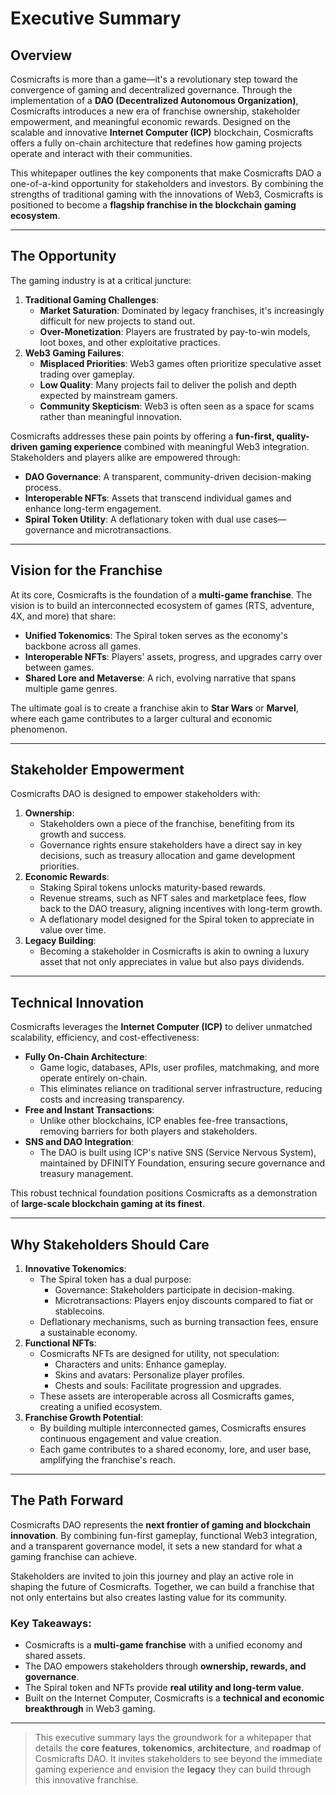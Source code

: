 # Executive Summary

## Overview

Cosmicrafts is more than a game—it's a revolutionary step toward the convergence of gaming and decentralized governance. Through the implementation of a **DAO (Decentralized Autonomous Organization)**, Cosmicrafts introduces a new era of franchise ownership, stakeholder empowerment, and meaningful economic rewards. Designed on the scalable and innovative **Internet Computer (ICP)** blockchain, Cosmicrafts offers a fully on-chain architecture that redefines how gaming projects operate and interact with their communities.

This whitepaper outlines the key components that make Cosmicrafts DAO a one-of-a-kind opportunity for stakeholders and investors. By combining the strengths of traditional gaming with the innovations of Web3, Cosmicrafts is positioned to become a **flagship franchise in the blockchain gaming ecosystem**.

---

## The Opportunity

The gaming industry is at a critical juncture:
1. **Traditional Gaming Challenges**:
   - **Market Saturation**: Dominated by legacy franchises, it's increasingly difficult for new projects to stand out.
   - **Over-Monetization**: Players are frustrated by pay-to-win models, loot boxes, and other exploitative practices.
2. **Web3 Gaming Failures**:
   - **Misplaced Priorities**: Web3 games often prioritize speculative asset trading over gameplay.
   - **Low Quality**: Many projects fail to deliver the polish and depth expected by mainstream gamers.
   - **Community Skepticism**: Web3 is often seen as a space for scams rather than meaningful innovation.

Cosmicrafts addresses these pain points by offering a **fun-first, quality-driven gaming experience** combined with meaningful Web3 integration. Stakeholders and players alike are empowered through:
- **DAO Governance**: A transparent, community-driven decision-making process.
- **Interoperable NFTs**: Assets that transcend individual games and enhance long-term engagement.
- **Spiral Token Utility**: A deflationary token with dual use cases—governance and microtransactions.

---

## Vision for the Franchise

At its core, Cosmicrafts is the foundation of a **multi-game franchise**. The vision is to build an interconnected ecosystem of games (RTS, adventure, 4X, and more) that share:
- **Unified Tokenomics**: The Spiral token serves as the economy's backbone across all games.
- **Interoperable NFTs**: Players' assets, progress, and upgrades carry over between games.
- **Shared Lore and Metaverse**: A rich, evolving narrative that spans multiple game genres.

The ultimate goal is to create a franchise akin to **Star Wars** or **Marvel**, where each game contributes to a larger cultural and economic phenomenon.

---

## Stakeholder Empowerment

Cosmicrafts DAO is designed to empower stakeholders with:
1. **Ownership**:
   - Stakeholders own a piece of the franchise, benefiting from its growth and success.
   - Governance rights ensure stakeholders have a direct say in key decisions, such as treasury allocation and game development priorities.
2. **Economic Rewards**:
   - Staking Spiral tokens unlocks maturity-based rewards.
   - Revenue streams, such as NFT sales and marketplace fees, flow back to the DAO treasury, aligning incentives with long-term growth.
   - A deflationary model designed for the Spiral token to appreciate in value over time.
3. **Legacy Building**:
   - Becoming a stakeholder in Cosmicrafts is akin to owning a luxury asset that not only appreciates in value but also pays dividends.

---

## Technical Innovation

Cosmicrafts leverages the **Internet Computer (ICP)** to deliver unmatched scalability, efficiency, and cost-effectiveness:
- **Fully On-Chain Architecture**:
  - Game logic, databases, APIs, user profiles, matchmaking, and more operate entirely on-chain.
  - This eliminates reliance on traditional server infrastructure, reducing costs and increasing transparency.
- **Free and Instant Transactions**:
  - Unlike other blockchains, ICP enables fee-free transactions, removing barriers for both players and stakeholders.
- **SNS and DAO Integration**:
  - The DAO is built using ICP's native SNS (Service Nervous System), maintained by DFINITY Foundation, ensuring secure governance and treasury management.

This robust technical foundation positions Cosmicrafts as a demonstration of **large-scale blockchain gaming at its finest**.

---

## Why Stakeholders Should Care

1. **Innovative Tokenomics**:
   - The Spiral token has a dual purpose:
     - Governance: Stakeholders participate in decision-making.
     - Microtransactions: Players enjoy discounts compared to fiat or stablecoins.
   - Deflationary mechanisms, such as burning transaction fees, ensure a sustainable economy.
2. **Functional NFTs**:
   - Cosmicrafts NFTs are designed for utility, not speculation:
     - Characters and units: Enhance gameplay.
     - Skins and avatars: Personalize player profiles.
     - Chests and souls: Facilitate progression and upgrades.
   - These assets are interoperable across all Cosmicrafts games, creating a unified ecosystem.
3. **Franchise Growth Potential**:
   - By building multiple interconnected games, Cosmicrafts ensures continuous engagement and value creation.
   - Each game contributes to a shared economy, lore, and user base, amplifying the franchise's reach.

---

## The Path Forward

Cosmicrafts DAO represents the **next frontier of gaming and blockchain innovation**. By combining fun-first gameplay, functional Web3 integration, and a transparent governance model, it sets a new standard for what a gaming franchise can achieve.

Stakeholders are invited to join this journey and play an active role in shaping the future of Cosmicrafts. Together, we can build a franchise that not only entertains but also creates lasting value for its community.

### Key Takeaways:
- Cosmicrafts is a **multi-game franchise** with a unified economy and shared assets.
- The DAO empowers stakeholders through **ownership, rewards, and governance**.
- The Spiral token and NFTs provide **real utility and long-term value**.
- Built on the Internet Computer, Cosmicrafts is a **technical and economic breakthrough** in Web3 gaming.

---

>This executive summary lays the groundwork for a whitepaper that details the **core features**, **tokenomics**, **architecture**, and **roadmap** of Cosmicrafts DAO. It invites stakeholders to see beyond the immediate gaming experience and envision the **legacy** they can build through this innovative franchise.
